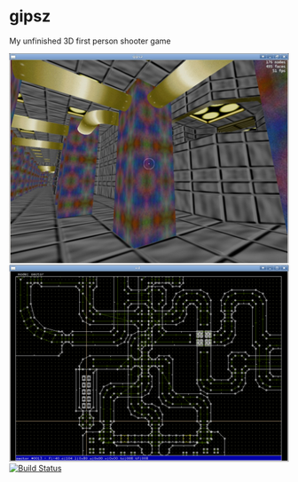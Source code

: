 gipsz
=====

My unfinished 3D first person shooter game

![Screenshot](gipsz.jpg)
![Editor screenshot](gipsz-ed.png)
[![Build Status](https://travis-ci.org/LaszloAshin/gipsz.svg)](https://travis-ci.org/LaszloAshin/gipsz)

